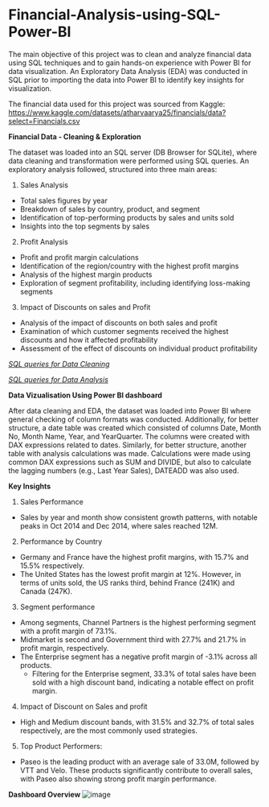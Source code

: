 # Financial-Analysis-using-SQL-Power-BI

The main objective of this project was to clean and analyze financial data using SQL techniques and to gain hands-on experience with Power BI for data visualization. An Exploratory Data Analysis (EDA) was conducted in SQL prior to importing the data into Power BI to identify key insights for visualization.

The financial data used for this project was sourced from Kaggle: https://www.kaggle.com/datasets/atharvaarya25/financials/data?select=Financials.csv

**Financial Data - Cleaning & Exploration**

The dataset was loaded into an SQL server (DB Browser for SQLite), where data cleaning and transformation were performed using SQL queries. An exploratory analysis followed, structured into three main areas:

1. Sales Analysis
- Total sales figures by year
- Breakdown of sales by country, product, and segment
- Identification of top-performing products by sales and units sold
- Insights into the top segments by sales

2. Profit Analysis
- Profit and profit margin calculations
- Identification of the region/country with the highest profit margins
- Analysis of the highest margin products
- Exploration of segment profitability, including identifying loss-making segments

3. Impact of Discounts on sales and Profit
- Analysis of the impact of discounts on both sales and profit
- Examination of which customer segments received the highest discounts and how it affected profitability
- Assessment of the effect of discounts on individual product profitability

*[SQL queries for Data Cleaning](https://github.com/PhiBui77/Financial-Analysis-using-SQL-Power-BI/blob/main/Data%20Cleaning.txt)*

*[SQL queries for Data Analysis](https://github.com/PhiBui77/Financial-Analysis-using-SQL-Power-BI/blob/main/Data%20Analysis.txt)*



**Data Vizualisation Using Power BI dashboard**

After data cleaning and EDA, the dataset was loaded into Power BI where general checking of column formats was conducted. Additionally, for better structure, a date table was created which consisted of columns Date, Month No, Month Name, Year, and YearQuarter. The columns were created with DAX expressions related to dates. Similarly, for better structure, another table with analysis calculations was made. Calculations were made using common DAX expressions such as SUM and DIVIDE, but also to calculate the lagging numbers (e.g., Last Year Sales), DATEADD was also used.


**Key Insights**
1. Sales Performance
 - Sales by year and month show consistent growth patterns, with notable peaks in Oct 2014 and Dec 2014, where sales reached 12M.
2. Performance by Country
- Germany and France have the highest profit margins, with 15.7% and 15.5% respectively.
- The United States has the lowest profit margin at 12%. However, in terms of units sold, the US ranks third, behind France (241K) and Canada (247K).
3. Segment performance
- Among segments, Channel Partners is the highest performing segment with a profit margin of 73.1%.
- Midmarket is second and Government third with 27.7% and 21.7% in profit margin, respectively.
- The Enterprise segment has a negative profit margin of -3.1% across all products.
  - Filtering for the Enterprise segment, 33.3% of total sales have been sold with a high discount band, indicating a notable effect on profit margin.
4. Impact of Discount on Sales and profit
- High and Medium discount bands, with 31.5% and 32.7% of total sales respectively, are the most commonly used strategies.
5. Top Product Performers:
- Paseo is the leading product with an average sale of 33.0M, followed by VTT and Velo. These products significantly contribute to overall sales, with Paseo also showing strong profit margin performance.


**Dashboard Overview**
![image](https://github.com/user-attachments/assets/23dc6066-a9b7-4de1-b372-fccd8b5ff62d)





